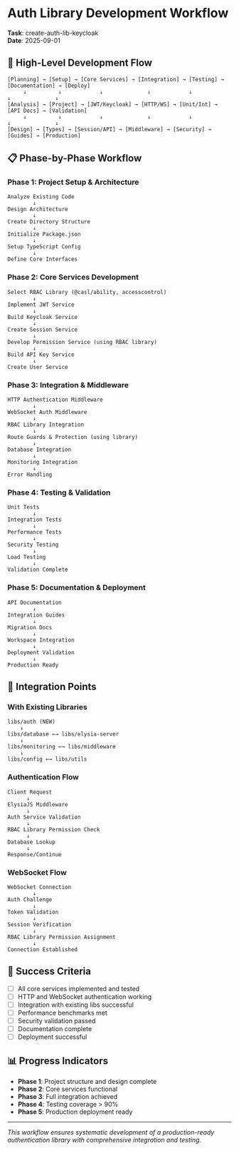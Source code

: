 # Auth Library Development Workflow

**Task**: create-auth-lib-keycloak  
**Date**: 2025-09-01

## 🔄 High-Level Development Flow

```
[Planning] → [Setup] → [Core Services] → [Integration] → [Testing] → [Documentation] → [Deploy]
     ↓          ↓            ↓              ↓            ↓            ↓              ↓
[Analysis] → [Project] → [JWT/Keycloak] → [HTTP/WS] → [Unit/Int] → [API Docs] → [Validation]
     ↓          ↓            ↓              ↓            ↓            ↓              ↓
[Design] → [Types] → [Session/API] → [Middleware] → [Security] → [Guides] → [Production]
```

## 📋 Phase-by-Phase Workflow

### Phase 1: Project Setup & Architecture

```
Analyze Existing Code
        ↓
Design Architecture
        ↓
Create Directory Structure
        ↓
Initialize Package.json
        ↓
Setup TypeScript Config
        ↓
Define Core Interfaces
```

### Phase 2: Core Services Development

```
Select RBAC Library (@casl/ability, accesscontrol)
        ↓
Implement JWT Service
        ↓
Build Keycloak Service
        ↓
Create Session Service
        ↓
Develop Permission Service (using RBAC library)
        ↓
Build API Key Service
        ↓
Create User Service
```

### Phase 3: Integration & Middleware

```
HTTP Authentication Middleware
        ↓
WebSocket Auth Middleware
        ↓
RBAC Library Integration
        ↓
Route Guards & Protection (using library)
        ↓
Database Integration
        ↓
Monitoring Integration
        ↓
Error Handling
```

### Phase 4: Testing & Validation

```
Unit Tests
        ↓
Integration Tests
        ↓
Performance Tests
        ↓
Security Testing
        ↓
Load Testing
        ↓
Validation Complete
```

### Phase 5: Documentation & Deployment

```
API Documentation
        ↓
Integration Guides
        ↓
Migration Docs
        ↓
Workspace Integration
        ↓
Deployment Validation
        ↓
Production Ready
```

## 🔗 Integration Points

### With Existing Libraries

```
libs/auth (NEW)
    ↓
libs/database ←→ libs/elysia-server
    ↓
libs/monitoring ←→ libs/middleware
    ↓
libs/config ←→ libs/utils
```

### Authentication Flow

```
Client Request
      ↓
ElysiaJS Middleware
      ↓
Auth Service Validation
      ↓
RBAC Library Permission Check
      ↓
Database Lookup
      ↓
Response/Continue
```

### WebSocket Flow

```
WebSocket Connection
        ↓
Auth Challenge
        ↓
Token Validation
        ↓
Session Verification
        ↓
RBAC Library Permission Assignment
        ↓
Connection Established
```

## 🎯 Success Criteria

- [ ] All core services implemented and tested
- [ ] HTTP and WebSocket authentication working
- [ ] Integration with existing libs successful
- [ ] Performance benchmarks met
- [ ] Security validation passed
- [ ] Documentation complete
- [ ] Deployment successful

## 📊 Progress Indicators

- **Phase 1**: Project structure and design complete
- **Phase 2**: Core services functional
- **Phase 3**: Full integration achieved
- **Phase 4**: Testing coverage > 90%
- **Phase 5**: Production deployment ready

---

_This workflow ensures systematic development of a production-ready authentication library with comprehensive integration and testing._
